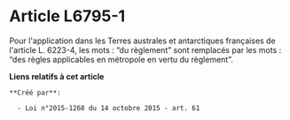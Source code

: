 # Article L6795-1

Pour l'application dans les Terres australes et antarctiques françaises de l'article L. 6223-4, les mots : “du règlement”
sont remplacés par les mots : “des règles applicables en métropole en vertu du règlement”.

**Liens relatifs à cet article**

	**Créé par**:

	  - Loi n°2015-1268 du 14 octobre 2015 - art. 61
